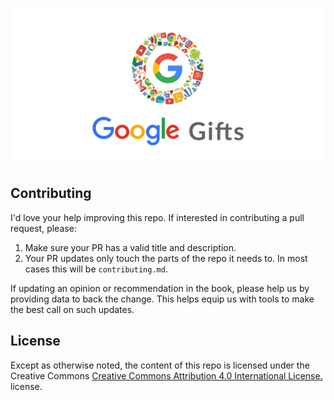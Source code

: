 <p align="center">
  <a href="https://praveenpal4232.github.io/Google-Gifts/">
    <img src='img/Google-Gifts-Banner.jpg' alt="Google-Gifts"/>
  </a>
</p>

<p align="center">
  
</p>



## Contributing

I'd love your help improving this repo. If interested in contributing a pull request, please:

1. Make sure your PR has a valid title and description. 
2. Your PR updates only touch the parts of the repo it needs to. In most cases this will be `contributing.md`.

If updating an opinion or recommendation in the book, please help us by providing data to back the change. This helps equip us with tools to make the best call on such updates.

## License

Except as otherwise noted, the content of this repo is licensed under the  Creative Commons [Creative Commons Attribution 4.0 International License.
](http://creativecommons.org/licenses/by/4.0/) license.


